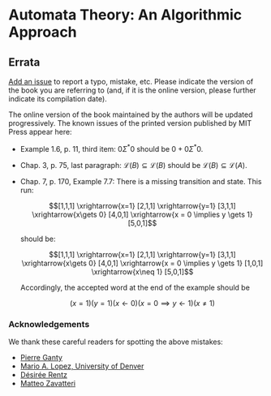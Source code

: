 # Automata Theory: An Algorithmic Approach

## Errata

[Add an issue](https://github.com/blondimi/automata/issues) to report a typo, mistake, etc. Please indicate the version of the book you are referring to (and, if it is the online version, please further indicate its compilation date).

The online version of the book maintained by the authors will be updated progressively. The known issues of the printed version published by MIT Press appear here:

* Example 1.6, p. 11, third item: $0\Sigma^*0$ should be $0 + 0\Sigma^*0$.
* Chap. 3, p. 75, last paragraph: $\mathcal{L}(B) \subseteq \mathcal{L}(B)$ should be $\mathcal{L}(B) \subseteq \mathcal{L}(A)$.
* Chap. 7, p. 170, Example 7.7: There is a missing transition and state. This run:

  $$[1,1,1] \xrightarrow{x=1} [2,1,1] \xrightarrow{y=1} [3,1,1] \xrightarrow{x\gets 0} [4,0,1] \xrightarrow{x = 0 \implies y \gets 1} [5,0,1]$$

  should be:

  $$[1,1,1] \xrightarrow{x=1} [2,1,1] \xrightarrow{y=1} [3,1,1] \xrightarrow{x\gets 0} [4,0,1] \xrightarrow{x = 0 \implies y \gets 1} [1,0,1] \xrightarrow{x\neq 1} [5,0,1]$$

  Accordingly, the accepted word at the end of the example should be

  $$(x=1)(y=1)(x\gets 0)(x= 0 \implies y \gets 1)(x \neq 1)$$

### Acknowledgements

We thank these careful readers for spotting the above mistakes:

* [Pierre Ganty](https://github.com/pierreganty/)
* [Mario A. Lopez, University of Denver](https://github.com/mmlopezz)
* [Désirée Rentz](https://github.com/desiree-rentz)
* [Matteo Zavatteri](https://github.com/matteozavatteri)
